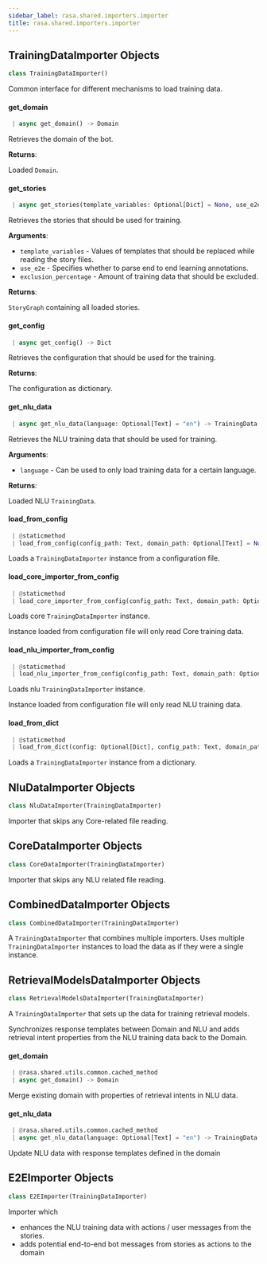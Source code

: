 ```yaml
---
sidebar_label: rasa.shared.importers.importer
title: rasa.shared.importers.importer
---
```


## TrainingDataImporter Objects

```python
class TrainingDataImporter()
```

Common interface for different mechanisms to load training data.

#### get\_domain

```python
 | async get_domain() -> Domain
```

Retrieves the domain of the bot.

**Returns**:

  Loaded `Domain`.

#### get\_stories

```python
 | async get_stories(template_variables: Optional[Dict] = None, use_e2e: bool = False, exclusion_percentage: Optional[int] = None) -> StoryGraph
```

Retrieves the stories that should be used for training.

**Arguments**:

- `template_variables` - Values of templates that should be replaced while
  reading the story files.
- `use_e2e` - Specifies whether to parse end to end learning annotations.
- `exclusion_percentage` - Amount of training data that should be excluded.
  

**Returns**:

  `StoryGraph` containing all loaded stories.

#### get\_config

```python
 | async get_config() -> Dict
```

Retrieves the configuration that should be used for the training.

**Returns**:

  The configuration as dictionary.

#### get\_nlu\_data

```python
 | async get_nlu_data(language: Optional[Text] = "en") -> TrainingData
```

Retrieves the NLU training data that should be used for training.

**Arguments**:

- `language` - Can be used to only load training data for a certain language.
  

**Returns**:

  Loaded NLU `TrainingData`.

#### load\_from\_config

```python
 | @staticmethod
 | load_from_config(config_path: Text, domain_path: Optional[Text] = None, training_data_paths: Optional[List[Text]] = None, training_type: Optional[TrainingType] = TrainingType.BOTH) -> "TrainingDataImporter"
```

Loads a `TrainingDataImporter` instance from a configuration file.

#### load\_core\_importer\_from\_config

```python
 | @staticmethod
 | load_core_importer_from_config(config_path: Text, domain_path: Optional[Text] = None, training_data_paths: Optional[List[Text]] = None) -> "TrainingDataImporter"
```

Loads core `TrainingDataImporter` instance.

Instance loaded from configuration file will only read Core training data.

#### load\_nlu\_importer\_from\_config

```python
 | @staticmethod
 | load_nlu_importer_from_config(config_path: Text, domain_path: Optional[Text] = None, training_data_paths: Optional[List[Text]] = None) -> "TrainingDataImporter"
```

Loads nlu `TrainingDataImporter` instance.

Instance loaded from configuration file will only read NLU training data.

#### load\_from\_dict

```python
 | @staticmethod
 | load_from_dict(config: Optional[Dict], config_path: Text, domain_path: Optional[Text] = None, training_data_paths: Optional[List[Text]] = None, training_type: Optional[TrainingType] = TrainingType.BOTH) -> "TrainingDataImporter"
```

Loads a `TrainingDataImporter` instance from a dictionary.

## NluDataImporter Objects

```python
class NluDataImporter(TrainingDataImporter)
```

Importer that skips any Core-related file reading.

## CoreDataImporter Objects

```python
class CoreDataImporter(TrainingDataImporter)
```

Importer that skips any NLU related file reading.

## CombinedDataImporter Objects

```python
class CombinedDataImporter(TrainingDataImporter)
```

A `TrainingDataImporter` that combines multiple importers.
Uses multiple `TrainingDataImporter` instances
to load the data as if they were a single instance.

## RetrievalModelsDataImporter Objects

```python
class RetrievalModelsDataImporter(TrainingDataImporter)
```

A `TrainingDataImporter` that sets up the data for training retrieval models.

Synchronizes response templates between Domain and NLU
and adds retrieval intent properties from the NLU training data
back to the Domain.

#### get\_domain

```python
 | @rasa.shared.utils.common.cached_method
 | async get_domain() -> Domain
```

Merge existing domain with properties of retrieval intents in NLU data.

#### get\_nlu\_data

```python
 | @rasa.shared.utils.common.cached_method
 | async get_nlu_data(language: Optional[Text] = "en") -> TrainingData
```

Update NLU data with response templates defined in the domain

## E2EImporter Objects

```python
class E2EImporter(TrainingDataImporter)
```

Importer which
- enhances the NLU training data with actions / user messages from the stories.
- adds potential end-to-end bot messages from stories as actions to the domain

